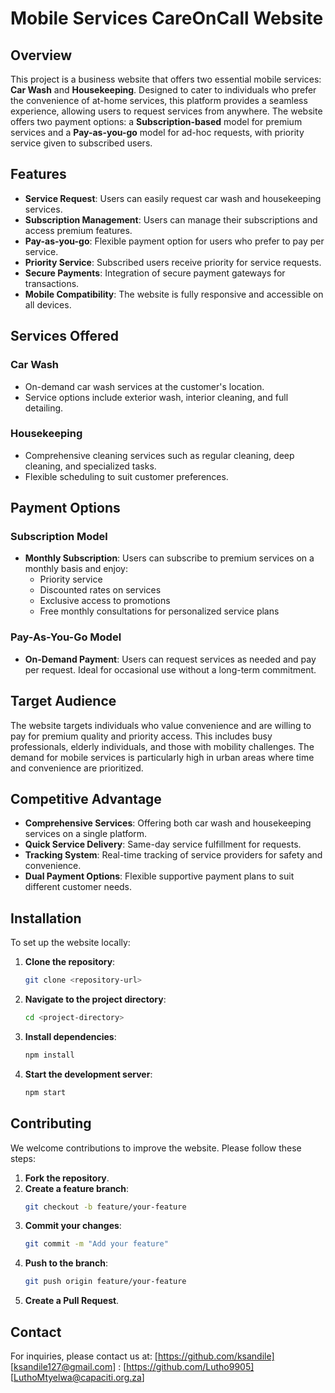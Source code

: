 
# Mobile Services CareOnCall Website

## Overview
This project is a business website that offers two essential mobile services: **Car Wash** and **Housekeeping**. Designed to cater to individuals who prefer the convenience of at-home services, this platform provides a seamless experience, allowing users to request services from anywhere. The website offers two payment options: a **Subscription-based** model for premium services and a **Pay-as-you-go** model for ad-hoc requests, with priority service given to subscribed users.

## Features
- **Service Request**: Users can easily request car wash and housekeeping services.
- **Subscription Management**: Users can manage their subscriptions and access premium features.
- **Pay-as-you-go**: Flexible payment option for users who prefer to pay per service.
- **Priority Service**: Subscribed users receive priority for service requests.
- **Secure Payments**: Integration of secure payment gateways for transactions.
- **Mobile Compatibility**: The website is fully responsive and accessible on all devices.

## Services Offered
### Car Wash
- On-demand car wash services at the customer's location.
- Service options include exterior wash, interior cleaning, and full detailing.

### Housekeeping
- Comprehensive cleaning services such as regular cleaning, deep cleaning, and specialized tasks.
- Flexible scheduling to suit customer preferences.

## Payment Options
### Subscription Model
- **Monthly Subscription**: Users can subscribe to premium services on a monthly basis and enjoy:
  - Priority service
  - Discounted rates on services
  - Exclusive access to promotions
  - Free monthly consultations for personalized service plans

### Pay-As-You-Go Model
- **On-Demand Payment**: Users can request services as needed and pay per request. Ideal for occasional use without a long-term commitment.

## Target Audience
The website targets individuals who value convenience and are willing to pay for premium quality and priority access. This includes busy professionals, elderly individuals, and those with mobility challenges. The demand for mobile services is particularly high in urban areas where time and convenience are prioritized.

## Competitive Advantage
- **Comprehensive Services**: Offering both car wash and housekeeping services on a single platform.
- **Quick Service Delivery**: Same-day service fulfillment for requests.
- **Tracking System**: Real-time tracking of service providers for safety and convenience.
- **Dual Payment Options**: Flexible supportive payment plans to suit different customer needs.

## Installation

To set up the website locally:

1. **Clone the repository**:
   ```bash
   git clone <repository-url>
   ```

2. **Navigate to the project directory**:
   ```bash
   cd <project-directory>
   ```

3. **Install dependencies**:
   ```bash
   npm install
   ```

4. **Start the development server**:
   ```bash
   npm start
   ```

## Contributing

We welcome contributions to improve the website. Please follow these steps:

1. **Fork the repository**.
2. **Create a feature branch**:
   ```bash
   git checkout -b feature/your-feature
   ```
3. **Commit your changes**:
   ```bash
   git commit -m "Add your feature"
   ```
4. **Push to the branch**:
   ```bash
   git push origin feature/your-feature
   ```
5. **Create a Pull Request**.

## Contact

For inquiries, please contact us at: [https://github.com/ksandile] [ksandile127@gmail.com]
                                   : [https://github.com/Lutho9905] [LuthoMtyelwa@capaciti.org.za]
